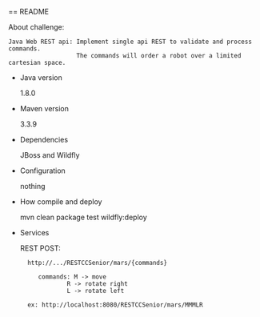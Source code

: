 == README

About challenge:

    Java Web REST api: Implement single api REST to validate and process commands. 
                       The commands will order a robot over a limited cartesian space.

* Java version

    1.8.0
* Maven version
	
	3.3.9
* Dependencies

	JBoss and Wildfly
* Configuration

	nothing
* How compile and deploy

	mvn clean package test wildfly:deploy
	
* Services

	REST POST:
	
		http://.../RESTCCSenior/mars/{commands}
		
		   commands: M -> move
                   R -> rotate right
                   L -> rotate left
			         
		ex: http://localhost:8080/RESTCCSenior/mars/MMMLR



